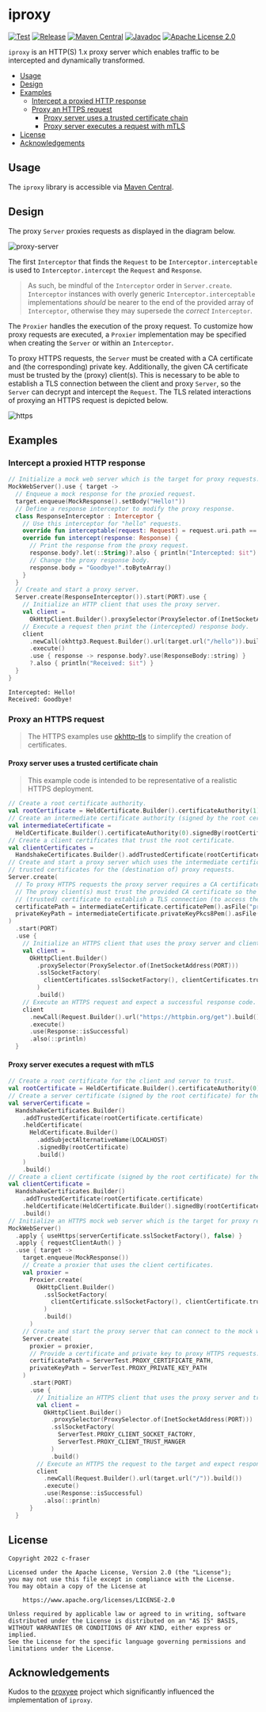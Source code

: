 # iproxy

[![Test](https://github.com/c-fraser/iproxy/workflows/Test/badge.svg)](https://github.com/c-fraser/iproxy/actions)
[![Release](https://img.shields.io/github/v/release/c-fraser/iproxy?logo=github&sort=semver)](https://github.com/c-fraser/iproxy/releases)
[![Maven Central](https://img.shields.io/maven-central/v/io.github.c-fraser/iproxy.svg)](https://search.maven.org/search?q=g:io.github.c-fraser%20AND%20a:iproxy)
[![Javadoc](https://javadoc.io/badge2/io.github.c-fraser/iproxy/javadoc.svg)](https://javadoc.io/doc/io.github.c-fraser/iproxy)
[![Apache License 2.0](https://img.shields.io/badge/License-Apache2-blue.svg)](https://www.apache.org/licenses/LICENSE-2.0)

`iproxy` is an HTTP(S) 1.x proxy server which enables traffic to be intercepted and dynamically
transformed.

<!--- TOC -->

* [Usage](#usage)
* [Design](#design)
* [Examples](#examples)
  * [Intercept a proxied HTTP response](#intercept-a-proxied-http-response)
  * [Proxy an HTTPS request](#proxy-an-https-request)
    * [Proxy server uses a trusted certificate chain](#proxy-server-uses-a-trusted-certificate-chain)
    * [Proxy server executes a request with mTLS](#proxy-server-executes-a-request-with-mtls)
* [License](#license)
* [Acknowledgements](#acknowledgements)

<!--- END -->

## Usage

The `iproxy` library is accessible
via [Maven Central](https://search.maven.org/search?q=g:io.github.c-fraser%20AND%20a:iproxy).

## Design

The proxy `Server` proxies requests as displayed in the diagram below.

![proxy-server](docs/proxy-server.png)

The first `Interceptor` that finds the `Request` to be `Interceptor.interceptable` is used
to `Interceptor.intercept` the `Request` and `Response`.

> As such, be mindful of the `Interceptor` order in `Server.create`. `Interceptor` instances with
> overly generic `Interceptor.interceptable` implementations *should* be nearer to the end of the
> provided array of `Interceptor`, otherwise they may supersede the *correct* `Interceptor`.

The `Proxier` handles the execution of the proxy request. To customize how proxy requests are
executed, a `Proxier` implementation may be specified when creating the `Server` or within
an `Interceptor`.

To proxy HTTPS requests, the `Server` must be created with a CA certificate and (the corresponding)
private key. Additionally, the given CA certificate must be trusted by the (proxy) client(s). This
is necessary to be able to establish a TLS connection between the client and proxy `Server`, so
the `Server` can decrypt and intercept the `Request`. The TLS related interactions of proxying an
HTTPS request is depicted below.

![https](docs/https.png)

## Examples

### Intercept a proxied HTTP response

<!--- TEST_NAME Example01Test --> 

<!--- INCLUDE
import io.github.cfraser.iproxy.Interceptor
import io.github.cfraser.iproxy.Request
import io.github.cfraser.iproxy.Response
import io.github.cfraser.iproxy.Server
import io.github.cfraser.iproxy.ServerTest.Companion.PORT
import okhttp3.OkHttpClient
import okhttp3.ResponseBody
import okhttp3.mockwebserver.MockResponse
import okhttp3.mockwebserver.MockWebServer
import java.net.InetSocketAddress
import java.net.ProxySelector

fun runExample01() { 
----- SUFFIX 
}
-->

```kotlin
// Initialize a mock web server which is the target for proxy requests.
MockWebServer().use { target ->
  // Enqueue a mock response for the proxied request.
  target.enqueue(MockResponse().setBody("Hello!"))
  // Define a response interceptor to modify the proxy response.
  class ResponseInterceptor : Interceptor {
    // Use this interceptor for "hello" requests.
    override fun interceptable(request: Request) = request.uri.path == "/hello"
    override fun intercept(response: Response) {
      // Print the response from the proxy request.
      response.body?.let(::String)?.also { println("Intercepted: $it") }
      // Change the proxy response body.
      response.body = "Goodbye!".toByteArray()
    }
  }
  // Create and start a proxy server.
  Server.create(ResponseInterceptor()).start(PORT).use {
    // Initialize an HTTP client that uses the proxy server.
    val client =
      OkHttpClient.Builder().proxySelector(ProxySelector.of(InetSocketAddress(PORT))).build()
    // Execute a request then print the (intercepted) response body.
    client
      .newCall(okhttp3.Request.Builder().url(target.url("/hello")).build())
      .execute()
      .use { response -> response.body?.use(ResponseBody::string) }
      ?.also { println("Received: $it") }
  }
}
```

```text
Intercepted: Hello!
Received: Goodbye!
```

<!--- KNIT Example01.kt -->
<!--- TEST -->

### Proxy an HTTPS request

> The HTTPS examples use [okhttp-tls](https://github.com/square/okhttp/tree/master/okhttp-tls) to
> simplify the creation of certificates.

#### Proxy server uses a trusted certificate chain

> This example code is intended to be representative of a realistic HTTPS deployment.

<!--- TEST_NAME Example02Test --> 

<!--- INCLUDE
import io.github.cfraser.iproxy.Server
import io.github.cfraser.iproxy.ServerTest.Companion.PORT
import io.github.cfraser.iproxy.ServerTest.Companion.asFile
import okhttp3.OkHttpClient
import okhttp3.Request
import okhttp3.Response
import okhttp3.tls.HandshakeCertificates
import okhttp3.tls.HeldCertificate
import java.net.InetSocketAddress
import java.net.ProxySelector

fun runExample02() { 
----- SUFFIX 
}
-->

```kotlin
// Create a root certificate authority.
val rootCertificate = HeldCertificate.Builder().certificateAuthority(1).build()
// Create an intermediate certificate authority (signed by the root certificate).
val intermediateCertificate =
  HeldCertificate.Builder().certificateAuthority(0).signedBy(rootCertificate).build()
// Create a client certificates that trust the root certificate.
val clientCertificates =
  HandshakeCertificates.Builder().addTrustedCertificate(rootCertificate.certificate).build()
// Create and start a proxy server which uses the intermediate certificate authority to generate
// trusted certificates for the (destination of) proxy requests.
Server.create(
  // To proxy HTTPS requests the proxy server requires a CA certificate and private key.
  // The proxy client(s) must trust the provided CA certificate so the proxy server can generate a
  // (trusted) certificate to establish a TLS connection (to access the proxy request).
  certificatePath = intermediateCertificate.certificatePem().asFile("proxy.pem"),
  privateKeyPath = intermediateCertificate.privateKeyPkcs8Pem().asFile("proxy.key")
)
  .start(PORT)
  .use {
    // Initialize an HTTPS client that uses the proxy server and client certificates.
    val client =
      OkHttpClient.Builder()
        .proxySelector(ProxySelector.of(InetSocketAddress(PORT)))
        .sslSocketFactory(
          clientCertificates.sslSocketFactory(), clientCertificates.trustManager
        )
        .build()
    // Execute an HTTPS request and expect a successful response code.
    client
      .newCall(Request.Builder().url("https://httpbin.org/get").build())
      .execute()
      .use(Response::isSuccessful)
      .also(::println)
  }
```

<!--- KNIT Example02.kt -->
<!--- TEST
true
-->

#### Proxy server executes a request with mTLS

<!--- TEST_NAME Example03Test --> 

<!--- INCLUDE
import io.github.cfraser.iproxy.Proxier
import io.github.cfraser.iproxy.Server
import io.github.cfraser.iproxy.ServerTest
import io.github.cfraser.iproxy.ServerTest.Companion.LOCALHOST
import io.github.cfraser.iproxy.ServerTest.Companion.PORT
import okhttp3.OkHttpClient
import okhttp3.Request
import okhttp3.Response
import okhttp3.mockwebserver.MockResponse
import okhttp3.mockwebserver.MockWebServer
import okhttp3.tls.HandshakeCertificates
import okhttp3.tls.HeldCertificate
import java.net.InetSocketAddress
import java.net.ProxySelector

fun runExample03() { 
----- SUFFIX 
}
-->

```kotlin
// Create a root certificate for the client and server to trust.
val rootCertificate = HeldCertificate.Builder().certificateAuthority(0).build()
// Create a server certificate (signed by the root certificate) for the mock web server.
val serverCertificate =
  HandshakeCertificates.Builder()
    .addTrustedCertificate(rootCertificate.certificate)
    .heldCertificate(
      HeldCertificate.Builder()
        .addSubjectAlternativeName(LOCALHOST)
        .signedBy(rootCertificate)
        .build()
    )
    .build()
// Create a client certificate (signed by the root certificate) for the client.
val clientCertificate =
  HandshakeCertificates.Builder()
    .addTrustedCertificate(rootCertificate.certificate)
    .heldCertificate(HeldCertificate.Builder().signedBy(rootCertificate).build())
    .build()
// Initialize an HTTPS mock web server which is the target for proxy requests.
MockWebServer()
  .apply { useHttps(serverCertificate.sslSocketFactory(), false) }
  .apply { requestClientAuth() }
  .use { target ->
    target.enqueue(MockResponse())
    // Create a proxier that uses the client certificates.
    val proxier =
      Proxier.create(
        OkHttpClient.Builder()
          .sslSocketFactory(
            clientCertificate.sslSocketFactory(), clientCertificate.trustManager
          )
          .build()
      )
    // Create and start the proxy server that can connect to the mock web server.
    Server.create(
      proxier = proxier,
      // Provide a certificate and private key to proxy HTTPS requests.
      certificatePath = ServerTest.PROXY_CERTIFICATE_PATH,
      privateKeyPath = ServerTest.PROXY_PRIVATE_KEY_PATH
    )
      .start(PORT)
      .use {
        // Initialize an HTTPS client that uses the proxy server and trusts its certificate.
        val client =
          OkHttpClient.Builder()
            .proxySelector(ProxySelector.of(InetSocketAddress(PORT)))
            .sslSocketFactory(
              ServerTest.PROXY_CLIENT_SOCKET_FACTORY,
              ServerTest.PROXY_CLIENT_TRUST_MANGER
            )
            .build()
        // Execute an HTTPS the request to the target and expect response to be successful.
        client
          .newCall(Request.Builder().url(target.url("/")).build())
          .execute()
          .use(Response::isSuccessful)
          .also(::println)
      }
  }
```

<!--- KNIT Example03.kt -->
<!--- TEST
true
-->

## License

    Copyright 2022 c-fraser
    
    Licensed under the Apache License, Version 2.0 (the "License");
    you may not use this file except in compliance with the License.
    You may obtain a copy of the License at
    
        https://www.apache.org/licenses/LICENSE-2.0
    
    Unless required by applicable law or agreed to in writing, software
    distributed under the License is distributed on an "AS IS" BASIS,
    WITHOUT WARRANTIES OR CONDITIONS OF ANY KIND, either express or implied.
    See the License for the specific language governing permissions and
    limitations under the License.

## Acknowledgements

Kudos to the [proxyee](https://github.com/monkeyWie/proxyee) project which significantly influenced
the implementation of `iproxy`.
